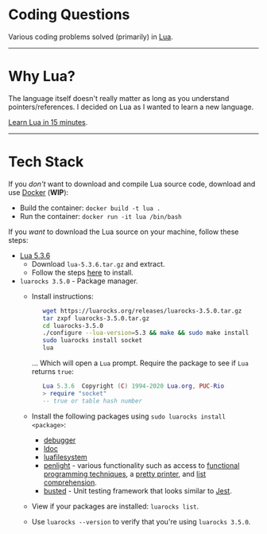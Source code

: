 # Coding Questions

Various coding problems solved (primarily) in [Lua](https://www.lua.org/).

---

# Why Lua?

The language itself doesn't really matter as long as you understand pointers/references. I decided on Lua as I wanted to learn a new language.

[Learn Lua in 15 minutes](http://tylerneylon.com/a/learn-lua/).

---

# Tech Stack

If you *don't* want to download and compile Lua source code, download and use [Docker](https://www.docker.com/) (**WIP**):

* Build the container: `docker build -t lua .`
* Run the container: `docker run -it lua /bin/bash`

If you *want* to download the Lua source on your machine, follow these steps:

* [Lua 5.3.6](https://www.lua.org/ftp/)
   * Download `lua-5.3.6.tar.gz` and extract.
   * Follow the steps [here](https://www.lua.org/manual/5.3/readme.html) to install.
* `luarocks 3.5.0` - Package manager.
   * Install instructions:
      ```bash
         wget https://luarocks.org/releases/luarocks-3.5.0.tar.gz
         tar zxpf luarocks-3.5.0.tar.gz
         cd luarocks-3.5.0
         ./configure --lua-version=5.3 && make && sudo make install
         sudo luarocks install socket
         lua
      ``` 
      ... Which will open a `Lua` prompt. Require the package to see if `Lua` returns `true`:
      ```lua
         Lua 5.3.6  Copyright (C) 1994-2020 Lua.org, PUC-Rio
         > require "socket"
         -- true or table hash number
      ```

   * Install the following packages using `sudo luarocks install <package>`:
      * [debugger](https://github.com/slembcke/debugger.lua)
      * [ldoc](https://luarocks.org/modules/steved/ldoc)
      * [luafilesystem](https://luarocks.org/modules/hisham/luafilesystem)
      * [penlight](https://luarocks.org/modules/tieske/penlight) - various functionality such as access to [functional programming techniques](https://lunarmodules.github.io/Penlight/manual/07-functional.md.html), a [pretty printer](https://lunarmodules.github.io/Penlight/libraries/pl.pretty.html), and [list comprehension](https://lunarmodules.github.io/Penlight/libraries/pl.comprehension.html).
      * [busted](https://github.com/Olivine-Labs/busted) - Unit testing framework that looks similar to [Jest](https://jestjs.io/en/).
   * View if your packages are installed: `luarocks list`.
   * Use `luarocks --version` to verify that you're using `luarocks 3.5.0`.
